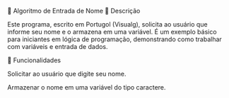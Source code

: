 📌 Algoritmo de Entrada de Nome
📖 Descrição

Este programa, escrito em Portugol (Visualg), solicita ao usuário que informe seu nome e o armazena em uma variável.
É um exemplo básico para iniciantes em lógica de programação, demonstrando como trabalhar com variáveis e entrada de dados.

🚀 Funcionalidades

Solicitar ao usuário que digite seu nome.

Armazenar o nome em uma variável do tipo caractere.
